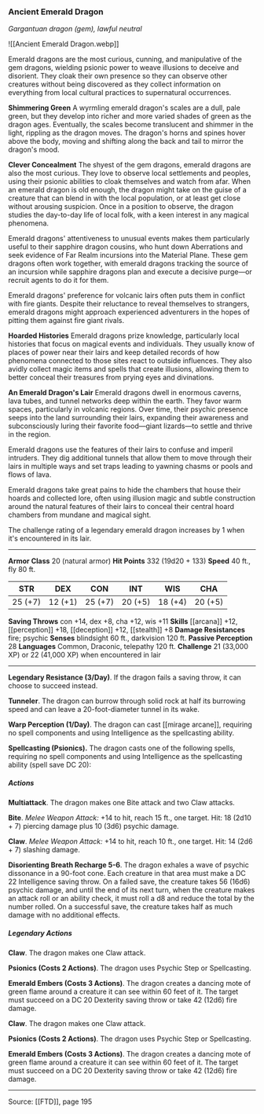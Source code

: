 ### Ancient Emerald Dragon
_Gargantuan dragon (gem), lawful neutral_

![[Ancient Emerald Dragon.webp]]

Emerald dragons are the most curious, cunning, and manipulative of the gem dragons, wielding psionic power to weave illusions to deceive and disorient. They cloak their own presence so they can observe other creatures without being discovered as they collect information on everything from local cultural practices to supernatural occurrences.


**Shimmering Green** A wyrmling emerald dragon's scales are a dull, pale green, but they develop into richer and more varied shades of green as the dragon ages. Eventually, the scales become translucent and shimmer in the light, rippling as the dragon moves. The dragon's horns and spines hover above the body, moving and shifting along the back and tail to mirror the dragon's mood.


**Clever Concealment** The shyest of the gem dragons, emerald dragons are also the most curious. They love to observe local settlements and peoples, using their psionic abilities to cloak themselves and watch from afar. When an emerald dragon is old enough, the dragon might take on the guise of a creature that can blend in with the local population, or at least get close without arousing suspicion. Once in a position to observe, the dragon studies the day-to-day life of local folk, with a keen interest in any magical phenomena.

Emerald dragons' attentiveness to unusual events makes them particularly useful to their sapphire dragon cousins, who hunt down Aberrations and seek evidence of Far Realm incursions into the Material Plane. These gem dragons often work together, with emerald dragons tracking the source of an incursion while sapphire dragons plan and execute a decisive purge—or recruit agents to do it for them.

Emerald dragons' preference for volcanic lairs often puts them in conflict with fire giants. Despite their reluctance to reveal themselves to strangers, emerald dragons might approach experienced adventurers in the hopes of pitting them against fire giant rivals.


**Hoarded Histories** Emerald dragons prize knowledge, particularly local histories that focus on magical events and individuals. They usually know of places of power near their lairs and keep detailed records of how phenomena connected to those sites react to outside influences. They also avidly collect magic items and spells that create illusions, allowing them to better conceal their treasures from prying eyes and divinations.



**An Emerald Dragon's Lair** Emerald dragons dwell in enormous caverns, lava tubes, and tunnel networks deep within the earth. They favor warm spaces, particularly in volcanic regions. Over time, their psychic presence seeps into the land surrounding their lairs, expanding their awareness and subconsciously luring their favorite food—giant lizards—to settle and thrive in the region.

Emerald dragons use the features of their lairs to confuse and imperil intruders. They dig additional tunnels that allow them to move through their lairs in multiple ways and set traps leading to yawning chasms or pools and flows of lava.

Emerald dragons take great pains to hide the chambers that house their hoards and collected lore, often using illusion magic and subtle construction around the natural features of their lairs to conceal their central hoard chambers from mundane and magical sight.

The challenge rating of a legendary emerald dragon increases by 1 when it's encountered in its lair.





---

**Armor Class** 20 (natural armor)
**Hit Points** 332 (19d20 + 133)
**Speed** 40 ft., fly 80 ft.

| STR     | DEX     | CON     | INT     | WIS     | CHA     |
|---------|---------|---------|---------|---------|---------|
| 25 (+7) | 12 (+1) | 25 (+7) | 20 (+5) | 18 (+4) | 20 (+5) |

**Saving Throws** con +14, dex +8, cha +12, wis +11
**Skills** [[arcana]] +12, [[perception]] +18, [[deception]] +12, [[stealth]] +8
**Damage Resistances** fire; psychic
**Senses** blindsight 60 ft., darkvision 120 ft.
**Passive Perception** 28
**Languages** Common, Draconic, telepathy 120 ft.
**Challenge** 21 (33,000 XP) or 22 (41,000 XP) when encountered in lair

---

**Legendary Resistance (3/Day)**. If the dragon fails a saving throw, it can choose to succeed instead.

**Tunneler**. The dragon can burrow through solid rock at half its burrowing speed and can leave a 20-foot-diameter tunnel in its wake.

**Warp Perception (1/Day)**. The dragon can cast [[mirage arcane]], requiring no spell components and using Intelligence as the spellcasting ability.

**Spellcasting (Psionics).** The dragon casts one of the following spells, requiring no spell components and using Intelligence as the spellcasting ability (spell save DC 20):

##### Actions
**Multiattack**. The dragon makes one Bite attack and two Claw attacks.

**Bite**. _Melee Weapon Attack:_ +14 to hit, reach 15 ft., one target. Hit: 18 (2d10 + 7) piercing damage plus 10 (3d6) psychic damage.

**Claw**. _Melee Weapon Attack:_ +14 to hit, reach 10 ft., one target. Hit: 14 (2d6 + 7) slashing damage.

**Disorienting Breath Recharge 5-6**. The dragon exhales a wave of psychic dissonance in a 90-foot cone. Each creature in that area must make a DC 22 Intelligence saving throw. On a failed save, the creature takes 56 (16d6) psychic damage, and until the end of its next turn, when the creature makes an attack roll or an ability check, it must roll a d8 and reduce the total by the number rolled. On a successful save, the creature takes half as much damage with no additional effects.

##### Legendary Actions
**Claw**. The dragon makes one Claw attack.

**Psionics (Costs 2 Actions)**. The dragon uses Psychic Step or Spellcasting.

**Emerald Embers (Costs 3 Actions)**. The dragon creates a dancing mote of green flame around a creature it can see within 60 feet of it. The target must succeed on a DC 20 Dexterity saving throw or take 42 (12d6) fire damage.

**Claw**. The dragon makes one Claw attack.

**Psionics (Costs 2 Actions)**. The dragon uses Psychic Step or Spellcasting.

**Emerald Embers (Costs 3 Actions)**. The dragon creates a dancing mote of green flame around a creature it can see within 60 feet of it. The target must succeed on a DC 20 Dexterity saving throw or take 42 (12d6) fire damage.


---

Source: [[FTD]], page 195